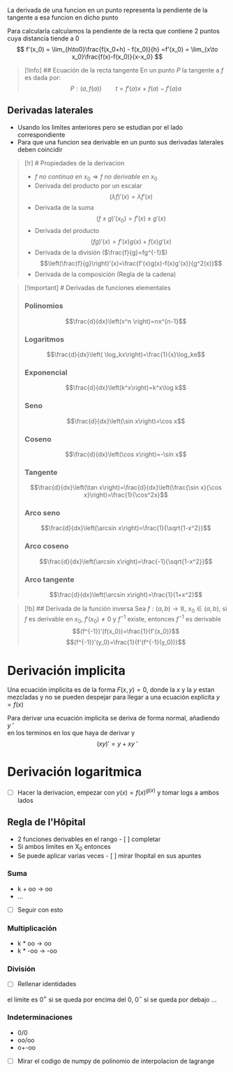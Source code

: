 La derivada de una funcion en un punto representa la pendiente de la tangente a esa funcion en dicho punto

Para calcularla calculamos la pendiente de la recta que contiene 2 puntos cuya distancia tiende a 0
$$
f'(x_0) = \lim_{h\to0}\frac{f(x_0+h) - f(x_0)}{h} =f'(x_0) = \lim_{x\to x_0}\frac{f(x)-f(x_0)}{x-x_0}
$$
> [!info] ## Ecuación de la recta tangente
> En un punto $P$ la tangente a $f$ es dada por:
> $$ P:(a,f(a))\qquad t=f'(a)x\ +\ f(a)-f'(a)a$$
> 
## Derivadas laterales
- Usando los limites anteriores pero se estudian por el lado correspondiente
- Para que una funcion sea derivable en un punto sus derivadas laterales deben coincidir

> [!r] # Propiedades de la derivacion
> - $f\ no\ continua\ en\ x_0\Rightarrow f \ no\ derivable\ en\ x_0$
> - Derivada del producto por un escalar$$(\lambda f)'(x)=\lambda f'(x)$$
> - Derivada de la suma$$(f\pm g)'(x_0)=f'(x)\pm g'(x)$$
> - Derivada del producto$$(fg)'(x)=f'(x)g(x)+f(x)g'(x)$$
> - Derivada de la división ($\frac{f}{g}=fg^{-1}$)$$\left(\frac{f}{g}\right)'(x)=\frac{f'(x)g(x)-f(x)g'(x)}{g^2(x)}$$
> - Derivada de la composición (Regla de la cadena)

> [!important] # Derivadas de funciones elementales 
> ### Polinomios
> $$\frac{d}{dx}\left(x^n \right)=nx^{n-1}$$
> ### Logaritmos
> $$\frac{d}{dx}\left( \log_kx\right)=\frac{1}{x}\log_ke$$
> ### Exponencial
> $$\frac{d}{dx}\left(k^x\right)=k^x\log k$$
> ### Seno
> $$\frac{d}{dx}\left(\sin x\right)=\cos x$$
> ### Coseno
> $$\frac{d}{dx}\left(\cos x\right)=-\sin x$$
> ### Tangente
> $$\frac{d}{dx}\left(\tan x\right)=\frac{d}{dx}\left(\frac{\sin x}{\cos x}\right)=\frac{1}{\cos^2x}$$
> ### Arco seno
> $$\frac{d}{dx}\left(\arcsin x\right)=\frac{1}{\sqrt{1-x^2}}$$
> ### Arco coseno
> $$\frac{d}{dx}\left(\arcsin x\right)=\frac{-1}{\sqrt{1-x^2}}$$
> ### Arco tangente
> $$\frac{d}{dx}\left(\arcsin x\right)=\frac{1}{1+x^2}$$
> 
> 

> [!b] ## Derivada de la función inversa
> Sea $f:(a,b)\to\mathbb{R}$, $x_0\in(a,b)$, si $f$ es derivable en $x_0$, $f'(x_0)\neq0$ y $f^{-1}$ existe, entonces $f^{-1}$ es derivable $$(f^{-1})'(f(x_0))=\frac{1}{f'(x_0)}$$$$(f^{-1})'(y_0)=\frac{1}{f'(f^{-1}(y_0))}$$    

# Derivación implicita
Una ecuación implicita es de la forma $F(x,y)=0$, donde la $x$ y la $y$ estan mezcladas y no se pueden despejar para llegar a una ecuación explícita $y=f(x)$ 

Para derivar una ecuación implicita se deriva de forma normal, añadiendo $y\ '$    
en los terminos en los que haya de derivar y $$(xy)'=y+xy\ '$$
# Derivación logaritmica
- [ ] Hacer la derivacion, empezar con $y(x)=f(x)^{g(x)}$ y tomar logs a ambos lados


## Regla de l'Hôpital
- 2 funciones derivables en el rango - [ ] completar
- Si ambos limites en X$_0$ entonces
- Se puede aplicar varias veces - [ ] mirar lhopital en sus apuntes


### Suma
- k + oo -> oo
- ...
- [ ] Seguir con esto
### Multiplicación
- k * oo -> oo
- k * -oo -> -oo
### División
- [ ] Rellenar identidades

el limite es 0$^+$ si se queda por encima del 0, 0$^-$ si se queda por debajo ...

### Indeterminaciones
- 0/0
- oo/oo
- o+-oo


- [ ] Mirar el codigo de numpy de polinomio de interpolacion de lagrange



